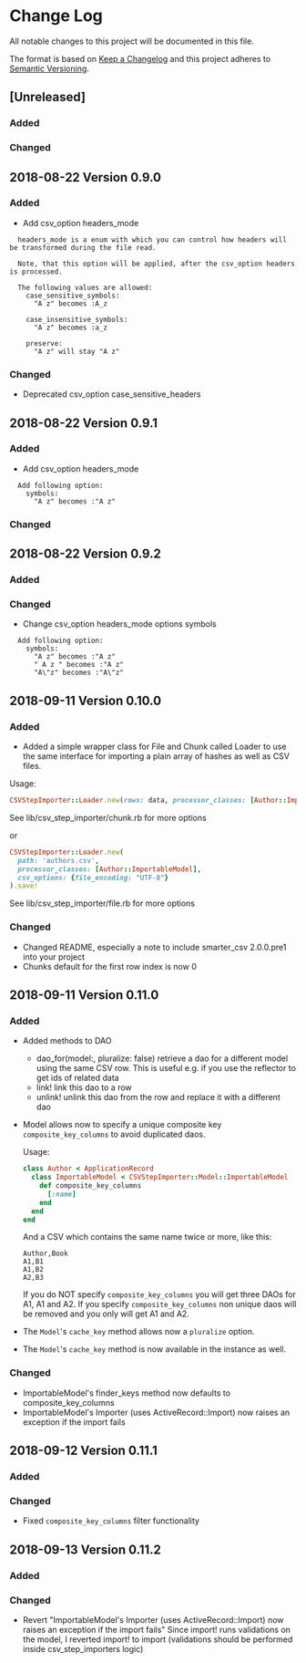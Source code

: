 # Change Log
All notable changes to this project will be documented in this file.

The format is based on [Keep a Changelog](http://keepachangelog.com/)
and this project adheres to [Semantic Versioning](http://semver.org/).

## [Unreleased]
### Added

### Changed

## 2018-08-22 Version 0.9.0
### Added
- Add csv_option headers_mode

```
  headers_mode is a enum with which you can control how headers will be transformed during the file read.

  Note, that this option will be applied, after the csv_option headers is processed.

  The following values are allowed:
    case_sensitive_symbols:
      "A z" becomes :A_z

    case_insensitive_symbols:
      "A z" becomes :a_z

    preserve:
      "A z" will stay "A z"
```

### Changed
- Deprecated csv_option case_sensitive_headers

## 2018-08-22 Version 0.9.1
### Added
- Add csv_option headers_mode

```
  Add following option:
    symbols:
      "A z" becomes :"A z"
```

### Changed

## 2018-08-22 Version 0.9.2
### Added

### Changed
- Change csv_option headers_mode options symbols

```
  Add following option:
    symbols:
      "A z" becomes :"A z"
      " A z " becomes :"A z"
      "A\"z" becomes :"A\"z"
```

## 2018-09-11 Version 0.10.0
### Added
- Added a simple wrapper class for File and Chunk called Loader to use the same interface for importing a plain array of hashes as well as CSV files.

Usage:

```ruby
CSVStepImporter::Loader.new(rows: data, processor_classes: [Author::ImportableModel]).save!
```

See lib/csv_step_importer/chunk.rb for more options

or

```ruby
CSVStepImporter::Loader.new(
  path: 'authors.csv',
  processor_classes: [Author::ImportableModel],
  csv_options: {file_encoding: "UTF-8"}
).save!
```

See lib/csv_step_importer/file.rb for more options

### Changed

- Changed README, especially a note to include smarter_csv 2.0.0.pre1 into your project
- Chunks default for the first row index is now 0

## 2018-09-11 Version 0.11.0
### Added
- Added methods to DAO
  - dao_for(model:, pluralize: false)
    retrieve a dao for a different model using the same CSV row. This is useful e.g. if you use the reflector to get ids of related data
  - link!
    link this dao to a row
  - unlink!
    unlink this dao from the row and replace it with a different dao
- Model allows now to specify a unique composite key `composite_key_columns` to avoid duplicated daos.

  Usage:

  ```ruby
  class Author < ApplicationRecord
    class ImportableModel < CSVStepImporter::Model::ImportableModel
      def composite_key_columns
        [:name]
      end
    end
  end
  ```

  And a CSV which contains the same name twice or more, like this:

  ```csv
  Author,Book
  A1,B1
  A1,B2
  A2,B3
  ```

  If you do NOT specify `composite_key_columns` you will get three DAOs for A1, A1 and A2.
  If you specify `composite_key_columns` non unique daos will be removed and you only will get A1 and A2.

- The `Model`'s `cache_key` method allows now a `pluralize` option.
- The `Model`'s `cache_key` method is now available in the instance as well.

### Changed

- ImportableModel's finder_keys method now defaults to composite_key_columns
- ImportableModel's Importer (uses ActiveRecord::Import) now raises an exception if the import fails

## 2018-09-12 Version 0.11.1
### Added
### Changed
- Fixed `composite_key_columns` filter functionality

## 2018-09-13 Version 0.11.2
### Added
### Changed
- Revert "ImportableModel's Importer (uses ActiveRecord::Import) now raises an exception if the import fails"
  Since import! runs validations on the model, I reverted import! to import (validations should be performed inside csv_step_importers logic)

